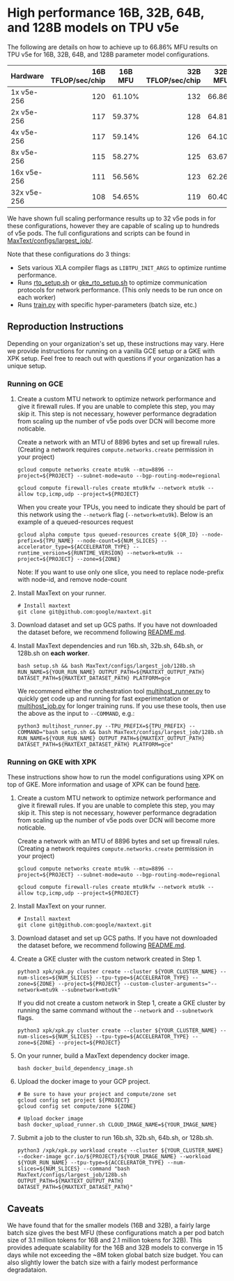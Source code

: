 <!--
 Copyright 2023 Google LLC

 Licensed under the Apache License, Version 2.0 (the "License");
 you may not use this file except in compliance with the License.
 You may obtain a copy of the License at

      https://www.apache.org/licenses/LICENSE-2.0

 Unless required by applicable law or agreed to in writing, software
 distributed under the License is distributed on an "AS IS" BASIS,
 WITHOUT WARRANTIES OR CONDITIONS OF ANY KIND, either express or implied.
 See the License for the specific language governing permissions and
 limitations under the License.
 -->

# High performance 16B, 32B, 64B, and 128B models on TPU v5e
The following are details on how to achieve up to 66.86% MFU results on TPU v5e for 16B, 32B, 64B, and 128B parameter model configurations. 

| Hardware    | 16B TFLOP/sec/chip | 16B MFU | 32B TFLOP/sec/chip | 32B MFU | 64B TFLOP/sec/chip | 64B MFU | 128B TFLOP/sec/chip | 128B MFU |
| ----------- | -----------------: | ------- | -----------------: | ------- | -----------------: | ------- | ------------------: | -------- |
| 1x v5e-256  | 120                | 61.10%  | 132                | 66.86%  | 118                | 59.90%  | 110                 | 56.06%   |
| 2x v5e-256  | 117                | 59.37%  | 128                | 64.81%  | 112                | 56.66%  | 110                 | 55.82%   |
| 4x v5e-256  | 117                | 59.14%  | 126                | 64.10%  | 110                | 55.85%  | 108                 | 54.93%   |
| 8x v5e-256  | 115                | 58.27%  | 125                | 63.67%  | 108                | 54.96%  | 104                 | 52.93%   |
| 16x v5e-256 | 111                | 56.56%  | 123                | 62.26%  | 105                | 53.29%  | 100                 | 50.86%   |
| 32x v5e-256 | 108                | 54.65%  | 119                | 60.40%  | 99                 | 50.18%  | 91                  | 46.25%   |

We have shown full scaling performance results up to 32 v5e pods in for these configurations, however they are capable of scaling up to hundreds of v5e pods. The full configurations and scripts can be found in [MaxText/configs/largest_job/](https://github.com/google/maxtext/tree/main/MaxText/configs/largest_job). 

Note that these configurations do 3 things:
* Sets various XLA compiler flags as `LIBTPU_INIT_ARGS` to optimize runtime performance.
* Runs [rto_setup.sh](https://github.com/google/maxtext/blob/main/rto_setup.sh) or [gke_rto_setup.sh](https://github.com/google/maxtext/blob/main/gke_rto_setup.sh) to optimize communication protocols for network performance. 
(This only needs to be run once on each worker)
* Runs [train.py](https://github.com/google/maxtext/blob/main/MaxText/train.py) with specific hyper-parameters (batch size, etc.)


## Reproduction Instructions
Depending on your organization's set up, these instructions may vary. Here we provide instructions for running on a vanilla GCE setup or a GKE with XPK setup. Feel free to reach out with questions if your organization has a unique setup.

### Running on GCE
1. Create a custom MTU network to optimize network performance and give it firewall rules. If you are unable to complete this step, you may skip it. This step is not necessary, however performance degradation from scaling up the number of v5e pods over DCN will become more noticable.
     
     Create a network with an MTU of 8896 bytes and set up firewall rules. (Creating a network requires `compute.networks.create` permission in your project)
     ```
     gcloud compute networks create mtu9k --mtu=8896 --project=${PROJECT} --subnet-mode=auto --bgp-routing-mode=regional
     ```
     ```
     gcloud compute firewall-rules create mtu9kfw --network mtu9k --allow tcp,icmp,udp --project=${PROJECT}
     ```
     
     When you create your TPUs, you need to indicate they should be part of this network using the `--network` flag (`--network=mtu9k`). Below is an 
     example of a queued-resources request
     ```
     gcloud alpha compute tpus queued-resources create ${QR_ID} --node-prefix=${TPU_NAME} --node-count=${NUM_SLICES} --accelerator_type=${ACCELERATOR_TYPE} --runtime_version=${RUNTIME_VERSION} --network=mtu9k --project=${PROJECT} --zone=${ZONE}
     ```
     Note: If you want to use only one slice, you need to replace node-prefix with node-id, and remove node-count

2. Install MaxText on your runner.
     ```
     # Install maxtext
     git clone git@github.com:google/maxtext.git
     ```


3. Download dataset and set up GCS paths. If you have not downloaded the dataset before, we recommend following [README.md](https://github.com/google/maxtext/blob/main/README.md#getting-started-download-dataset-and-configure).


4. Install MaxText dependencies and run 16b.sh, 32b.sh, 64b.sh, or 128b.sh on __each worker__.
     ```
     bash setup.sh && bash MaxText/configs/largest_job/128b.sh RUN_NAME=${YOUR_RUN_NAME} OUTPUT_PATH=${MAXTEXT_OUTPUT_PATH} DATASET_PATH=${MAXTEXT_DATASET_PATH} PLATFORM=gce
     ```

     We recommend either the orchestration tool [multihost_runner.py](https://github.com/google/maxtext/blob/main/README.md#getting-started-quick-experiments-on-multiple-slices) 
     to quickly get code up and running for fast experimentation or 
     [multihost_job.py](https://github.com/google/maxtext/blob/main/README.md#getting-started-production-jobs-on-multiple-slices) for longer training runs. If you use these tools, 
     then use the above as the input to `--COMMAND`, e.g.:
     ```
     python3 multihost_runner.py --TPU_PREFIX=${TPU_PREFIX} --COMMAND="bash setup.sh && bash MaxText/configs/largest_job/128b.sh RUN_NAME=${YOUR_RUN_NAME} OUTPUT_PATH=${MAXTEXT_OUTPUT_PATH} DATASET_PATH=${MAXTEXT_DATASET_PATH} PLATFORM=gce"
     ```

### Running on GKE with XPK
These instructions show how to run the model configurations using XPK on top of GKE. More information and usage of XPK can be found [here](https://github.com/google/maxtext/tree/main/xpk).
1. Create a custom MTU network to optimize network performance and give it firewall rules. If you are unable to complete this step, you may skip it. This step is not necessary, however performance degradation from scaling up the number of v5e pods over DCN will become more noticable.
     
     Create a network with an MTU of 8896 bytes and set up firewall rules. (Creating a network requires `compute.networks.create` permission in your project)
     ```
     gcloud compute networks create mtu9k --mtu=8896 --project=${PROJECT} --subnet-mode=auto --bgp-routing-mode=regional
     ```
     ```
     gcloud compute firewall-rules create mtu9kfw --network mtu9k --allow tcp,icmp,udp --project=${PROJECT}
     ```

2. Install MaxText on your runner.
     ```
     # Install maxtext
     git clone git@github.com:google/maxtext.git
     ```


3. Download dataset and set up GCS paths. If you have not downloaded the dataset before, we recommend following [README.md](https://github.com/google/maxtext/blob/main/README.md#getting-started-download-dataset-and-configure).

4. Create a GKE cluster with the custom network created in Step 1.
     ```
     python3 xpk/xpk.py cluster create --cluster ${YOUR_CLUSTER_NAME} --num-slices=${NUM_SLICES} --tpu-type=${ACCELERATOR_TYPE} --zone=${ZONE} --project=${PROJECT} --custom-cluster-arguments="--network=mtu9k --subnetwork=mtu9k"
     ```

     If you did not create a custom network in Step 1, create a GKE cluster by running the same command without the `--network` and `--subnetwork` flags.
     ```
     python3 xpk/xpk.py cluster create --cluster ${YOUR_CLUSTER_NAME} --num-slices=${NUM_SLICES} --tpu-type=${ACCELERATOR_TYPE} --zone=${ZONE} --project=${PROJECT}
     ```

5. On your runner, build a MaxText dependency docker image.
     ```
     bash docker_build_dependency_image.sh
     ```

6. Upload the docker image to your GCP project.
     ```
     # Be sure to have your project and compute/zone set
     gcloud config set project ${PROJECT}
     gcloud config set compute/zone ${ZONE}

     # Upload docker image
     bash docker_upload_runner.sh CLOUD_IMAGE_NAME=${YOUR_IMAGE_NAME}
     ```

7. Submit a job to the cluster to run 16b.sh, 32b.sh, 64b.sh, or 128b.sh.
     ```
     python3 /xpk/xpk.py workload create --cluster ${YOUR_CLUSTER_NAME} --docker-image gcr.io/${PROJECT}/${YOUR_IMAGE_NAME} --workload ${YOUR_RUN_NAME} --tpu-type=${ACCELERATOR_TYPE} --num-slices=${NUM_SLICES} --command "bash MaxText/configs/largest_job/128b.sh OUTPUT_PATH=${MAXTEXT_OUTPUT_PATH} DATASET_PATH=${MAXTEXT_DATASET_PATH}"
     ```

## Caveats
We have found that for the smaller models (16B and 32B), a fairly large batch size gives the best MFU (these configurations match a per pod batch size of 
3.1 million tokens for 16B and 2.1 million tokens for 32B). This provides adequate scalability for the 16B and 32B models to converge in 15 days while 
not exceeding the ~8M token global batch size budget. You can also slightly lower the batch size with a fairly modest performance degradataion.